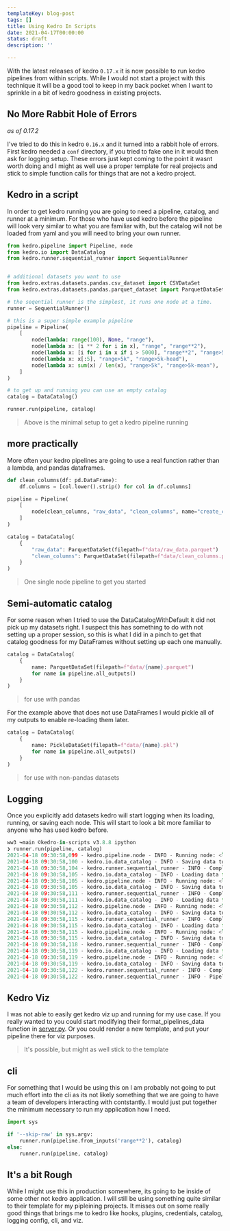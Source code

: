 ```yaml
---
templateKey: blog-post
tags: []
title: Using Kedro In Scripts
date: 2021-04-17T00:00:00
status: draft
description: ''

---
```


With the latest releases of kedro `0.17.x` it is now possible to run kedro
pipelines from within scripts.  While I would not start a project with this
technique it will be a good tool to keep in my back pocket when I want to
sprinkle in a bit of kedro goodness in existing projects.

## No More Rabbit Hole of Errors
_as of 0.17.2_

I've tried to do this in kedro `0.16.x` and it turned into a rabbit hole of
errors.  First kedro needed a `conf` directory, if you tried to fake one in it
would then ask for logging setup.  These errors just kept coming to the point
it wasnt worth doing and I might as well use a proper template for real
projects and stick to simple function calls for things that are not a kedro
project.

## Kedro in a script

In order to get kedro running you are going to need a pipeline, catalog, and
runner at a minimum.  For those who have used kedro before the pipeline will
look very similar to what you are familiar with, but the catalog will not be
loaded from yaml and you will need to bring your own runner.

``` python 
from kedro.pipeline import Pipeline, node
from kedro.io import DataCatalog
from kedro.runner.sequential_runner import SequentialRunner


# additional datasets you want to use
from kedro.extras.datasets.pandas.csv_dataset import CSVDataSet
from kedro.extras.datasets.pandas.parquet_dataset import ParquetDataSet

# the seqential runner is the simplest, it runs one node at a time.
runner = SequentialRunner()

# this is a super simple example pipeline
pipeline = Pipeline(
    [
        node(lambda: range(100), None, "range"),
        node(lambda x: [i ** 2 for i in x], "range", "range**2"),
        node(lambda x: [i for i in x if i > 5000], "range**2", "range>5k"),
        node(lambda x: x[:5], "range>5k", "range>5k-head"),
        node(lambda x: sum(x) / len(x), "range>5k", "range>5k-mean"),
    ]
)

# to get up and running you can use an empty catalog
catalog = DataCatalog()

runner.run(pipeline, catalog)
```

> Above is the minimal setup to get a kedro pipeline running

## more practically

More often your kedro pipelines are going to use a real function rather than a
lambda, and pandas dataframes.


``` python
def clean_columns(df: pd.DataFrame):
    df.columns = [col.lower().strip() for col in df.columns]

pipeline = Pipeline(
    [
        node(clean_columns, "raw_data", "clean_columns", name="create_clean_columns"),
    ]
)

catalog = DataCatalog(
    {
        "raw_data": ParquetDataSet(filepath=f"data/raw_data.parquet")
        "clean_columns": ParquetDataSet(filepath=f"data/clean_columns.parquet")
    }
)
```


> One single node pipeline to get you started

## Semi-automatic catalog

For some reason when I tried to use the DataCatalogWithDefault it did not pick
up my datasets right.  I suspect this has something to do with not setting up a
proper session, so this is what I did in a pinch to get that catalog goodness
for my DataFrames without setting up each one manually.


``` python
catalog = DataCatalog(
    {
        name: ParquetDataSet(filepath=f"data/{name}.parquet")
        for name in pipeline.all_outputs()
    }
)
```

> for use with pandas

For the example above that does not use DataFrames I would pickle all of my
outputs to enable re-loading them later.

``` python
catalog = DataCatalog(
    {
        name: PickleDataSet(filepath=f"data/{name}.pkl")
        for name in pipeline.all_outputs()
    }
)
````

> for use with non-pandas datasets

## Logging

Once you explicitly add datasets kedro will start logging when its
loading, running, or saving each node.  This will start to look a
bit more familiar to anyone who has used kedro before.

``` python
ww3 ↪main ©kedro-in-scripts v3.8.8 ipython
❯ runner.run(pipeline, catalog)
2021-04-18 09:30:58,099 - kedro.pipeline.node - INFO - Running node: <lambda>(None) -> [range]
2021-04-18 09:30:58,100 - kedro.io.data_catalog - INFO - Saving data to `range` (PickleDataSet)...
2021-04-18 09:30:58,104 - kedro.runner.sequential_runner - INFO - Completed 1 out of 5 tasks
2021-04-18 09:30:58,105 - kedro.io.data_catalog - INFO - Loading data from `range` (PickleDataSet)...
2021-04-18 09:30:58,105 - kedro.pipeline.node - INFO - Running node: <lambda>([range]) -> [range**2]
2021-04-18 09:30:58,105 - kedro.io.data_catalog - INFO - Saving data to `range**2` (PickleDataSet)...
2021-04-18 09:30:58,111 - kedro.runner.sequential_runner - INFO - Completed 2 out of 5 tasks
2021-04-18 09:30:58,111 - kedro.io.data_catalog - INFO - Loading data from `range**2` (PickleDataSet)...
2021-04-18 09:30:58,112 - kedro.pipeline.node - INFO - Running node: <lambda>([range**2]) -> [range>5k]
2021-04-18 09:30:58,112 - kedro.io.data_catalog - INFO - Saving data to `range>5k` (PickleDataSet)...
2021-04-18 09:30:58,115 - kedro.runner.sequential_runner - INFO - Completed 3 out of 5 tasks
2021-04-18 09:30:58,115 - kedro.io.data_catalog - INFO - Loading data from `range>5k` (PickleDataSet)...
2021-04-18 09:30:58,115 - kedro.pipeline.node - INFO - Running node: <lambda>([range>5k]) -> [range>5k-mean]
2021-04-18 09:30:58,115 - kedro.io.data_catalog - INFO - Saving data to `range>5k-mean` (PickleDataSet)...
2021-04-18 09:30:58,118 - kedro.runner.sequential_runner - INFO - Completed 4 out of 5 tasks
2021-04-18 09:30:58,119 - kedro.io.data_catalog - INFO - Loading data from `range>5k` (PickleDataSet)...
2021-04-18 09:30:58,119 - kedro.pipeline.node - INFO - Running node: <lambda>([range>5k]) -> [range>5k-head]
2021-04-18 09:30:58,119 - kedro.io.data_catalog - INFO - Saving data to `range>5k-head` (PickleDataSet)...
2021-04-18 09:30:58,122 - kedro.runner.sequential_runner - INFO - Completed 5 out of 5 tasks
2021-04-18 09:30:58,122 - kedro.runner.sequential_runner - INFO - Pipeline execution completed successfully.
```

## Kedro Viz

I was not able to easily get kedro viz up and running for my use case.  If you
really wanted to you could start modifying their format_pipelines_data function
in
[server.py](https://github.com/quantumblacklabs/kedro-viz/blob/main/package/kedro_viz/server.py).
Or you could render a new template, and put your pipeline there for viz
purposes.

> It's possible, but might as well stick to the template

## cli

For something that I would be using this on I am probably not going to put much
effort into the cli as its not likely something that we are going to have a
team of developers interacting with contstantly.  I would just put together the
minimum necessary to run my application how I need.


``` python
import sys

if '--skip-raw' in sys.argv:
    runner.run(pipeline.from_inputs('range**2'), catalog)
else:
    runner.run(pipeline, catalog)

```

## It's a bit Rough

While I might use this in production somewhere, its going to be inside of some
other not kedro application. I will still be using something quite similar to
their template for my pipleining projects.  It misses out on some really good
things that brings me to kedro like hooks, plugins, credentials, catalog,
logging config, cli, and viz.



